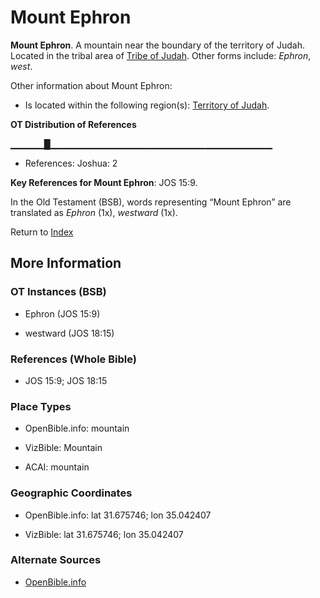 # Mount Ephron
**Mount Ephron**. 
A mountain near the boundary of the territory of Judah. 
Located in the tribal area of [Tribe of Judah](../../../groups/md/acai/Judah.md). 
Other forms include: 
*Ephron*, *west*. 




Other information about Mount Ephron:


* Is located within the following region(s): 
[Territory of Judah](TerritoryOfJudah.md). 


**OT Distribution of References**

▁▁▁▁▁█▁▁▁▁▁▁▁▁▁▁▁▁▁▁▁▁▁▁▁▁▁▁▁▁▁▁▁▁▁▁▁▁▁
* References: Joshua: 2



**Key References for Mount Ephron**: 
JOS 15:9. 


In the Old Testament (BSB), words representing “Mount Ephron” are translated as 
*Ephron* (1x), *westward* (1x). 




Return to [Index](00-Index.md)

## More Information

### OT Instances (BSB)

* Ephron (JOS 15:9)

* westward (JOS 18:15)



### References (Whole Bible)

* JOS 15:9; JOS 18:15


### Place Types

* OpenBible.info: mountain

* VizBible: Mountain

* ACAI: mountain



### Geographic Coordinates

* OpenBible.info: lat 31.675746; lon 35.042407

* VizBible: lat 31.675746; lon 35.042407



### Alternate Sources

* [OpenBible.info](https://www.openbible.info/geo/ancient/a75aff4)



